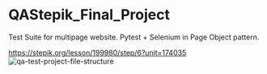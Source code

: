 # QAStepik_Final_Project
Test Suite for multipage website. Pytest + Selenium in Page Object pattern.

https://stepik.org/lesson/199980/step/6?unit=174035
![qa-test-project-file-structure](https://user-images.githubusercontent.com/83756447/150374298-b96e756e-3823-4831-87fe-aed83264c3ef.jpg)
